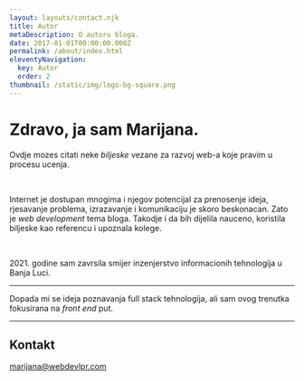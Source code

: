 ```yaml
---
layout: layouts/contact.njk
title: Autor
metaDescription: O autoru bloga.
date: 2017-01-01T00:00:00.000Z
permalink: /about/index.html
eleventyNavigation:
  key: Autor
  order: 2
thumbnail: /static/img/logo-bg-square.png
---
```

# Zdravo, ja sam Marijana.

<section class="main-about">
  <p>Ovdje mozes citati neke <em>biljeske</em> vezane za razvoj web-a koje pravim u procesu ucenja.</p>
  <br>
  <p>Internet je dostupan mnogima i njegov potencijal za prenosenje ideja, rjesavanje problema, izrazavanje i komunikaciju je skoro beskonacan. Zato je <em>web development</em> tema bloga. Takodje i da bih dijelila nauceno, koristila biljeske kao referencu i upoznala kolege.</p>
  <br>
  <p>2021. godine sam zavrsila smijer inzenjerstvo informacionih tehnologija u Banja Luci.</p>
</section>

<hr>

<section class="technologies">
  <p>Dopada mi se ideja poznavanja full stack tehnologija, ali sam ovog trenutka fokusirana na <em>front end</em> put.</p>
  <div class="technologies-icons">
    <i role="img" aria-label="HTML" class="fab fa-html5 fa-3x"></i>
    <i role="img" aria-label="CSS" class="fab fa-css3-alt fa-3x"></i>
    <i role="img" aria-label="JavaScript" class="fab fa-js fa-3x"></i>
    <i role="img" aria-label="React" class="fab fa-react fa-3x"></i>
    <i role="img" aria-label="Git" class="fab fa-git-alt fa-3x"></i>
    <i role="img" aria-label="Figma" class="fab fa-figma fa-3x"></i>
  </div>
</section>

<hr>

<section class="contact">
  <div class="contact-info">
    <h2>Kontakt</h2>
    <p><a href="mailto:marijana@webdevlpr.com">marijana@webdevlpr.com</a></p>
    <div class="social-icons">
      <a href="https://github.com/Curiositz" target="_blank">
        <i role="img" aria-label="Github" class="fab fa-github"></i>
      </a>
      <!-- <a href="https://www.instagram.com/webdevlprr/" target="_blank">
        <i role="img" aria-label="Instagram" class="fab fa-instagram"></i>
      </a> -->
      <a href="https://twitter.com/webdevlpr" target="_blank">
        <i role="img" aria-label="Twitter" class="fab fa-twitter-square"></i>
      </a>
    </div>
  </div>
</section>